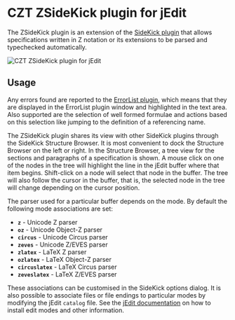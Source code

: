 # CZT ZSideKick plugin for jEdit

The ZSideKick plugin is an extension of the [SideKick plugin][sidekick] that allows
specifications written in Z notation or its extensions to be parsed and typechecked automatically.

![CZT ZSideKick plugin for jEdit]( images/czt-jedit-zsidekick.png )

## Usage

Any errors found are reported to the [ErrorList plugin][errorlist], which means that they
are displayed in the ErrorList plugin window and highlighted in the text area. Also supported
are the selection of well formed formulae and actions based on this selection like jumping to the
definition of a referencing name.

The ZSideKick plugin shares its view with other SideKick plugins through the
SideKick Structure Browser. It is most convenient to dock the Structure Browser on the left
or right. In the Structure Browser, a tree view for the sections and paragraphs of a
specification is shown. A mouse click on one of the nodes in the tree will highlight the line
in the jEdit buffer where that item begins. Shift-click on a node will select that node in the
buffer. The tree will also follow the cursor in the buffer, that is, the selected node in the tree
will change depending on the cursor position.

The parser used for a particular buffer depends on the mode. By default the following mode
associations are set:

-   **`z`** - Unicode Z parser
-   **`oz`** - Unicode Object-Z parser
-   **`circus`** - Unicode Circus parser
-   **`zeves`** - Unicode Z/EVES parser
-   **`zlatex`** - LaTeX Z parser
-   **`ozlatex`** - LaTeX Object-Z parser
-   **`circuslatex`** - LaTeX Circus parser
-   **`zeveslatex`** - LaTeX Z/EVES parser

These associations can be customised in the SideKick options dialog. It is also possible to
associate files or file endings to particular modes by modifying the jEdit `catalog` file.
See the [jEdit documentation][jedit-doc] on how to install edit modes and other information.

[sidekick]: http://plugins.jedit.org/plugins/?SideKick
[errorlist]: http://plugins.jedit.org/plugins/?ErrorList
[jedit-doc]: ../
